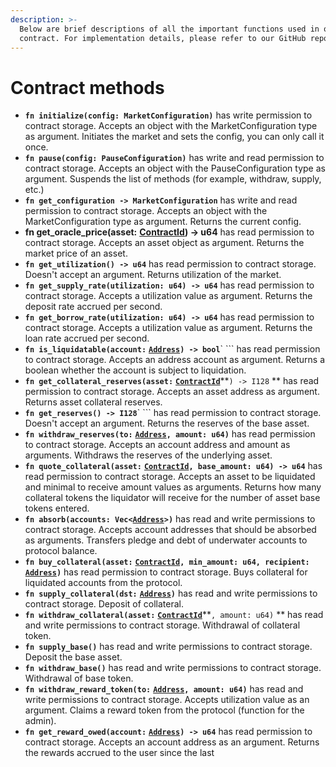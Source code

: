 ```yaml
---
description: >-
  Below are brief descriptions of all the important functions used in our smart
  contract. For implementation details, please refer to our GitHub repository.
---
```


# Contract methods

* **`fn initialize(config: MarketConfiguration)`** has write permission to contract storage. Accepts an object with the MarketConfiguration type as argument. Initiates the market and sets the config, you can only call it once.
* **`fn pause(config: PauseConfiguration)`** has write and read permission to contract storage. Accepts an object with the PauseConfiguration type as argument. Suspends the list of methods (for example, withdraw, supply, etc.)
* **`fn get_configuration -> MarketConfiguration`** has write and read permission to contract storage. Accepts an object with the MarketConfiguration type as argument. Returns the current config.
* **fn get\_oracle\_price(asset:** [**ContractId**](https://fuellabs.github.io/fuels-rs/v0.35.1/types/contract-id.html)**) -> u64** has read permission to contract storage. Accepts an asset object as argument. Returns the market price of an asset.
* **`fn get_utilization() -> u64`** has read permission to contract storage. Doesn't accept an argument. Returns utilization of the market.
* **`fn get_supply_rate(utilization: u64) -> u64`** has read permission to contract storage. Accepts a utilization value as argument. Returns the deposit rate accrued per second.
* **`fn get_borrow_rate(utilization: u64) -> u64`** has read permission to contract storage. Accepts a utilization value as argument. Returns the loan rate accrued per second.
* **`fn is_liquidatable(account:`** [**`Address`**](https://fuellabs.github.io/fuels-rs/v0.35.1/types/address.html)**`) -> bool`**` ``` has read permission to contract storage. Accepts an address account as argument. Returns a boolean whether the account is subject to liquidation.
* **`fn get_collateral_reserves(asset:`** [**`ContractId`**](https://fuellabs.github.io/fuels-rs/v0.35.1/types/contract-id.html)**`) -> I128` ** has read permission to contract storage. Accepts an asset address as argument. Returns asset collateral reserves.
* **`fn get_reserves() -> I128`**` ``` has read permission to contract storage. Doesn't accept an argument. Returns the reserves of the base asset.
* **`fn withdraw_reserves(to:`** [**`Address`**](https://fuellabs.github.io/fuels-rs/v0.35.1/types/address.html)**`, amount: u64)`** has read permission to contract storage. Accepts an account address and amount as arguments. Withdraws the reserves of the underlying asset.
* **`fn quote_collateral(asset:`** [**`ContractId`**](https://fuellabs.github.io/fuels-rs/v0.35.1/types/contract-id.html)**`, base_amount: u64) -> u64`** has read permission to contract storage. Accepts an asset to be liquidated and minimal to receive amount values as arguments. Returns how many collateral tokens the liquidator will receive for the number of asset base tokens entered.
* **`fn absorb(accounts: Vec<`**[**`Address`**](https://fuellabs.github.io/fuels-rs/v0.35.1/types/address.html)**`>)`** has read and write permissions to contract storage. Accepts account addresses that should be absorbed as arguments. Transfers pledge and debt of underwater accounts to protocol balance.
* **`fn buy_collateral(asset:`** [**`ContractId`**](https://fuellabs.github.io/fuels-rs/v0.35.1/types/contract-id.html)**`, min_amount: u64, recipient:`** [**`Address`**](https://fuellabs.github.io/fuels-rs/v0.35.1/types/address.html)**`)`** has read permission to contract storage. Buys collateral for liquidated accounts from the protocol.
* **`fn supply_collateral(dst:`** [**`Address`**](https://fuellabs.github.io/fuels-rs/v0.35.1/types/address.html)**`)`** has read and write permissions to contract storage. Deposit of collateral.
* **`fn withdraw_collateral(asset:`** [**`ContractId`**](https://fuellabs.github.io/fuels-rs/v0.35.1/types/contract-id.html)**`, amount: u64)` ** has read and write permissions to contract storage. Withdrawal of collateral token.
* **`fn supply_base()`** has read and write permissions to contract storage. Deposit the base asset.
* **`fn withdraw_base()`** has read and write permissions to contract storage. Withdrawal of base token.
* **`fn withdraw_reward_token(to:`** [**`Address`**](https://fuellabs.github.io/fuels-rs/v0.35.1/types/address.html)**`, amount: u64)`** has read and write permissions to contract storage. Accepts utilization value as an argument. Claims a reward token from the protocol (function for the admin).
* **`fn get_reward_owed(account:`** [**`Address`**](https://fuellabs.github.io/fuels-rs/v0.35.1/types/address.html)**`) -> u64`** has read permission to contract storage. Accepts an account address as an argument. Returns the rewards accrued to the user since the last
